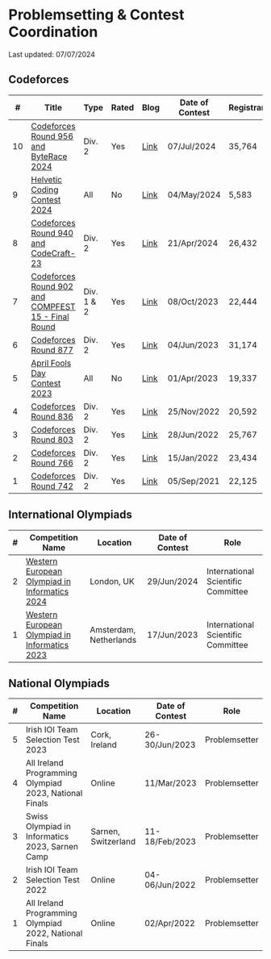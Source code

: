 # Problemsetting & Contest Coordination

Last updated: 07/07/2024

## Codeforces

| # | Title | Type | Rated | Blog | Date of Contest | Registrants | Role |
| --- | ----- | ----- | --- | --- | ------- | --- | ---- |
10 | [Codeforces Round 956 and ByteRace 2024](https://codeforces.com/contest/1983) | Div. 2 | Yes | [Link](https://codeforces.com/blog/entry/131231) | 07/Jul/2024 | 35,764 | Coordinator
9 | [Helvetic Coding Contest 2024](https://codeforces.com/contest/1970) | All | No | [Link](https://codeforces.com/blog/entry/128952) | 04/May/2024 | 5,583 | Problemsetter
8 | [Codeforces Round 940 and CodeCraft-23](https://codeforces.com/contest/1957) | Div. 2 | Yes | [Link](https://codeforces.com/blog/entry/128597) | 21/Apr/2024 | 26,432 | Coordinator
7 | [Codeforces Round 902 and COMPFEST 15 - Final Round](https://codeforces.com/contest/1876) | Div. 1 & 2 | Yes | [Link](https://codeforces.com/blog/entry/121025) | 08/Oct/2023 | 22,444 | Coordinator
6 | [Codeforces Round 877](https://codeforces.com/contest/1838) | Div. 2 | Yes | [Link](https://codeforces.com/blog/entry/116741) | 04/Jun/2023 | 31,174 | Coordinator
5 | [April Fools Day Contest 2023](https://codeforces.com/contest/1812) | All | No | [Link](https://codeforces.com/blog/entry/114538) | 01/Apr/2023 | 19,337 | Problemsetter
4 | [Codeforces Round 836](https://codeforces.com/contest/1758) | Div. 2 | Yes | [Link](https://codeforces.com/blog/entry/109416) | 25/Nov/2022 | 20,592 | Problemsetter
3 | [Codeforces Round 803](https://codeforces.com/contest/1698) | Div. 2 | Yes | [Link](https://codeforces.com/blog/entry/104259) | 28/Jun/2022 | 25,767 | Problemsetter
2 | [Codeforces Round 766](https://codeforces.com/contest/1627) | Div. 2 | Yes | [Link](https://codeforces.com/blog/entry/98967) | 15/Jan/2022 | 23,434 | Problemsetter
1 | [Codeforces Round 742](https://codeforces.com/contest/1567) | Div. 2 | Yes | [Link](https://codeforces.com/blog/entry/94468) | 05/Sep/2021 | 22,125 | Problemsetter

<!--- X | [Codeforces Round XXX](https://codeforces.com/contest/XXXX) | Div. X | Yes | DD/Mon/202Y | XX,XXX | ? --->

## International Olympiads

| # | Competition Name | Location | Date of Contest | Role |
| --- | ----- | ---- | ------- | ---- |
| 2 | [Western European Olympiad in Informatics 2024](https://weoi.org/weoi-2024/) | London, UK | 29/Jun/2024 | International Scientific Committee |
| 1 | [Western European Olympiad in Informatics 2023](https://weoi.org/weoi-2023/) | Amsterdam, Netherlands | 17/Jun/2023 | International Scientific Committee |

<!--- | X | [Olympiad Name](https://suneetmahajan.com/) | City, Country | DD/Mon/202Y | Role Name | --->

## National Olympiads

| # | Competition Name | Location | Date of Contest | Role |
| --- | ----- | ---- | ------- | ---- |
| 5 | Irish IOI Team Selection Test 2023 | Cork, Ireland | 26-30/Jun/2023 | Problemsetter |
| 4 | All Ireland Programming Olympiad 2023, National Finals | Online | 11/Mar/2023 | Problemsetter |
| 3 | Swiss Olympiad in Informatics 2023, Sarnen Camp | Sarnen, Switzerland | 11-18/Feb/2023 | Problemsetter |
| 2 | Irish IOI Team Selection Test 2022 | Online | 04-06/Jun/2022 | Problemsetter |
| 1 | All Ireland Programming Olympiad 2022, National Finals | Online | 02/Apr/2022 | Problemsetter |

<!--- X | [Olympiad Name](https://suneetmahajan.com/) | City, Country | DD/Mon/202Y | Role Name | --->
